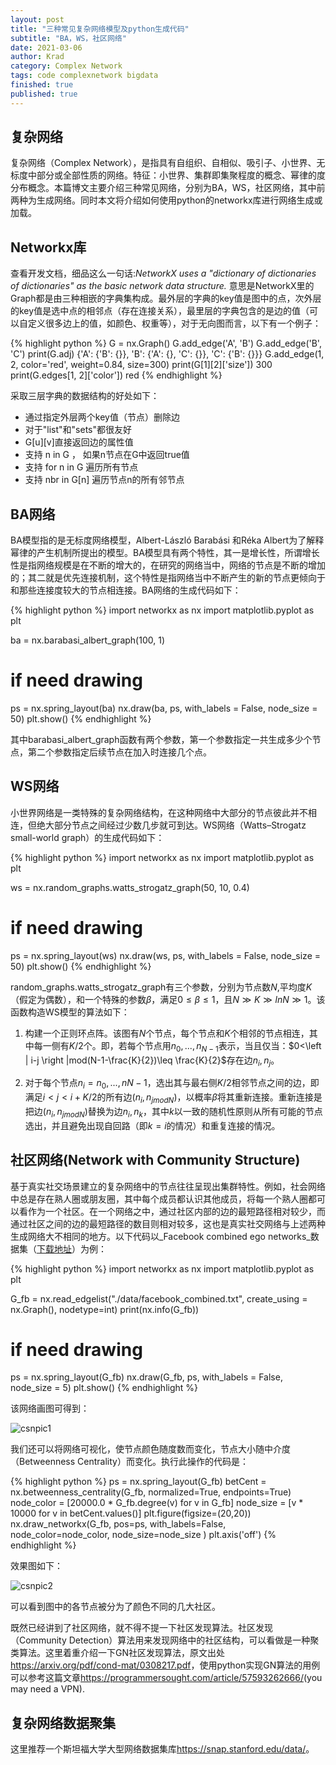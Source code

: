 ```yaml
---
layout: post
title: "三种常见复杂网络模型及python生成代码"
subtitle: "BA，WS，社区网络"
date: 2021-03-06
author: Krad
category: Complex Network
tags: code complexnetwork bigdata
finished: true
published: true
---
```


## 复杂网络

复杂网络（Complex Network），是指具有自组织、自相似、吸引子、小世界、无标度中部分或全部性质的网络。特征：小世界、集群即集聚程度的概念、幂律的度分布概念。本篇博文主要介绍三种常见网络，分别为BA，WS，社区网络，其中前两种为生成网络。同时本文将介绍如何使用python的networkx库进行网络生成或加载。

## Networkx库

查看开发文档，细品这么一句话:<span class='evidence'>_NetworkX uses a "dictionary of dictionaries of dictionaries" as the basic network data structure._</span> 意思是NetworkX里的Graph都是由三种相嵌的字典集构成。最外层的字典的key值是图中的点，次外层的key值是选中点的相邻点（存在连接关系），最里层的字典包含的是边的值（可以自定义很多边上的值，如颜色、权重等），对于无向图而言，以下有一个例子：

{% highlight python %}
G = nx.Graph()
G.add_edge('A', 'B')
G.add_edge('B', 'C')
print(G.adj)
{'A': {'B': {}}, 'B': {'A': {}, 'C': {}}, 'C': {'B': {}}}
G.add_edge(1, 2, color='red', weight=0.84, size=300)
print(G[1][2]['size'])
300
print(G.edges[1, 2]['color'])
red
{% endhighlight %}

采取三层字典的数据结构的好处如下：

* 通过指定外层两个key值（节点）删除边
* 对于"list"和"sets"都很友好
* G[u][v]直接返回边的属性值
* 支持 n in G ， 如果n节点在G中返回true值
* 支持 for n in G 遍历所有节点
* 支持 nbr in G[n] 遍历节点n的所有邻节点

## BA网络

BA模型指的是无标度网络模型，Albert-László Barabási 和Réka Albert为了解释幂律的产生机制所提出的模型。BA模型具有两个特性，其一是增长性，所谓增长性是指网络规模是在不断的增大的，在研究的网络当中，网络的节点是不断的增加的；其二就是优先连接机制，这个特性是指网络当中不断产生的新的节点更倾向于和那些连接度较大的节点相连接。BA网络的生成代码如下：

{% highlight python %}
import networkx as nx
import matplotlib.pyplot as plt

ba = nx.barabasi_albert_graph(100, 1)

# if need drawing
ps = nx.spring_layout(ba)
nx.draw(ba, ps, with_labels = False, node_size = 50)
plt.show()
{% endhighlight %}

其中barabasi_albert_graph函数有两个参数，第一个参数指定一共生成多少个节点，第二个参数指定后续节点在加入时连接几个点。

## WS网络

小世界网络是一类特殊的复杂网络结构，在这种网络中大部分的节点彼此并不相连，但绝大部分节点之间经过少数几步就可到达。WS网络（Watts–Strogatz small-world graph）的生成代码如下：

{% highlight python %}
import networkx as nx
import matplotlib.pyplot as plt

ws = nx.random_graphs.watts_strogatz_graph(50, 10, 0.4)

# if need drawing
ps = nx.spring_layout(ws)
nx.draw(ws, ps, with_labels = False, node_size = 50)
plt.show()
{% endhighlight %}

random_graphs.watts_strogatz_graph有三个参数，分别为节点数$N$,平均度$K$（假定为偶数），和一个特殊的参数$\beta$，满足$0 \leq \beta \leq1$，且$N \gg K \gg lnN \gg 1$。该函数构造WS模型的算法如下：

1. 构建一个正则环点阵。该图有$N$个节点，每个节点和$K$个相邻的节点相连，其中每一侧有$K/2$个。即，若每个节点用$n_0,...,n_{N-1}$表示，当且仅当：<span>$0<\left | i-j \right |mod(N-1-\frac{K}{2})\leq \frac{K}{2}$</span>存在边$n_i,n_j$。

2. 对于每个节点$n_i=n_0,...,n{N-1}$，选出其与最右侧$K/2$相邻节点之间的边，即满足$i < j < i+K/2$的所有边$(n_i,n_{j mod N})$，以概率$\beta$将其重新连接。重新连接是把边$(n_i,n_{j mod N})$替换为边$n_i,n_k$，其中$k$以一致的随机性原则从所有可能的节点选出，并且避免出现自回路（即$k=i$的情况）和重复连接的情况。

## 社区网络(Network with Community Structure)

基于真实社交场景建立的复杂网络中的节点往往呈现出集群特性。例如，社会网络中总是存在熟人圈或朋友圈，其中每个成员都认识其他成员，将每一个熟人圈都可以看作为一个社区。在一个网络之中，通过社区内部的边的最短路径相对较少，而通过社区之间的边的最短路径的数目则相对较多，这也是真实社交网络与上述两种生成网络大不相同的地方。以下代码以_Facebook combined ego networks_数据集（[下载地址](https://snap.stanford.edu/data/egonets-Facebook.html)）为例：

{% highlight python %}
import networkx as nx
import matplotlib.pyplot as plt

G_fb = nx.read_edgelist("./data/facebook_combined.txt", create_using = nx.Graph(), nodetype=int)
print(nx.info(G_fb))

# if need drawing
ps = nx.spring_layout(G_fb)
nx.draw(G_fb, ps, with_labels = False, node_size = 5)
plt.show()
{% endhighlight %}

该网络画图可得到：

![csnpic1](https://res.cloudinary.com/dyd911kmh/image/upload/f_auto,q_auto:best/v1538167894/FB_mhwr8l.png)

我们还可以将网络可视化，使节点颜色随度数而变化，节点大小随中介度（Betweenness Centrality）而变化。执行此操作的代码是：

{% highlight python %}
ps = nx.spring_layout(G_fb)
betCent = nx.betweenness_centrality(G_fb, normalized=True, endpoints=True)
node_color = [20000.0 * G_fb.degree(v) for v in G_fb]
node_size =  [v * 10000 for v in betCent.values()]
plt.figure(figsize=(20,20))
nx.draw_networkx(G_fb, pos=ps, with_labels=False,
                 node_color=node_color,
                 node_size=node_size )
plt.axis('off')
{% endhighlight %}

效果图如下：

![csnpic2](https://res.cloudinary.com/dyd911kmh/image/upload/f_auto,q_auto:best/v1538167894/FB2_dxrzpc.png)

可以看到图中的各节点被分为了颜色不同的几大社区。

既然已经讲到了社区网络，就不得不提一下社区发现算法。社区发现（Community Detection）算法用来发现网络中的社区结构，可以看做是一种聚类算法。这里着重介绍一下GN社区发现算法，原文出处<https://arxiv.org/pdf/cond-mat/0308217.pdf>，使用python实现GN算法的用例可以参考这篇文章<https://programmersought.com/article/57593262666/>(you may need a VPN).

## 复杂网络数据聚集

这里推荐一个斯坦福大学大型网络数据集库<https://snap.stanford.edu/data/>。


